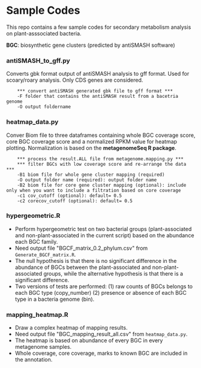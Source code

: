 # Sample Codes

This repo contains a few sample codes for secondary metabolism analysis on plant-asssociated bacteria.  

**BGC**: biosynthetic gene clusters (predicted by antiSMASH software)

### antiSMASH_to_gff.py
Converts gbk format output of antiSMASH analysis to gff format. Used for scoary/roary analysis. Only CDS genes are considered.  
```
    *** convert antiSMASH generated gbk file to gff format ***
    -F folder that contains the antiSMASH result from a bacetria genome
    -O output foldername
```
### heatmap_data.py
Conver Biom file to three dataframes containing whole BGC coverage score, core BGC coverage score and a normalized RPKM value for heatmap plotting. Normalization is based on the **metagenomeSeq R package**. 
```
    *** process the result.ALL file from metagenome.mapping.py ***
    *** filter BGCs with low coverage score and re-arrange the data ***
    -B1 biom file for whole gene cluster mapping (required)
    -O output folder name (required): output folder name
    -B2 biom file for core gene cluster mapping (optional): include only when you want to include a filtration based on core coverage
    -c1 cov_cutoff (optional): default= 0.5
    -c2 corecov_cutoff (optional): default= 0.5
```
### hypergeometric.R
- Perform hypergeometric test on two bacterial groups (plant-associated and non-plant-associated in the current script) based on the abundance each BGC family.  
- Need output file "BGCF_matrix_0.2_phylum.csv" from ` Generate_BGCF_matrix.R `. 
- The null hypothesis is that there is no significant difference in the abundance of BGCs between the plant-associated and non-plant-associated groups, while the alternative hypothesis is that there is a significant difference.  
- Two versions of tests are performed: (1) raw counts of BGCs belongs to each BGC type (copy_number) (2) presence or absence of each BGC type in a bacteria genome (bin).

### mapping_heatmap.R
- Draw a complex heatmap of mapping results.  
- Need output file "BGC_mapping_result_all.csv" from ` heatmap_data.py `. 
- The heatmap is based on abundance of every BGC in every metagenome samples.  
- Whole coverage, core coverage, marks to known BGC are included in the annotation. 
